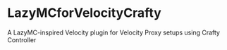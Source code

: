 # LazyMCforVelocityCrafty
A LazyMC-inspired Velocity plugin for Velocity Proxy setups using Crafty Controller 
